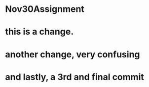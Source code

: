 # Nov30Assignment
# this is a change.
# another change, very confusing 
# and lastly, a 3rd and final commit 